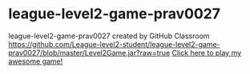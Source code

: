 # league-level2-game-prav0027
league-level2-game-prav0027 created by GitHub Classroom
https://github.com/League-level2-student/league-level2-game-prav0027/blob/master/Level2Game.jar?raw=true
<a href="https://github.com/League-level2-student/league-level2-game-prav0027/blob/master/Level2Game.jar?raw=true">Click here to play my awesome game!</a>
